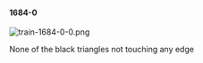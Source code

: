 #### 1684-0
![train-1684-0-0.png](https://github.com/lil-lab/nlvr/raw/master/nlvr/train/images/13/train-1684-0-0.png "train-1684-0-0.png")

None of the  black triangles not touching any edge